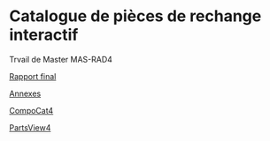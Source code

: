 # Catalogue de pièces de rechange interactif
Trvail de Master MAS-RAD4

[Rapport final]()

[Annexes](https://github.com/sebastienvial/TM-MAS-RAD4/tree/main/Annexes)

[CompoCat4](https://www.example.com)

[PartsView4](https://www.example.com)
